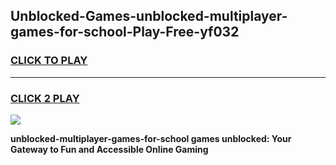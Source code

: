 
## Unblocked-Games-unblocked-multiplayer-games-for-school-Play-Free-yf032
<h3>
<a href="https://premium76.site?title=unblocked-multiplayer-games-for-school&ref=23A">CLICK TO PLAY</a></h3>
<hr>

<h3>
<a href="https://premium76.site?title=unblocked-multiplayer-games-for-school&ref=23A">CLICK 2 PLAY</a>
  
</h3>

<a href="https://premium76.site?title=unblocked-multiplayer-games-for-school&ref=23A"><img src="https://clearcache.store/games.png"></a>


**unblocked-multiplayer-games-for-school games unblocked: Your Gateway to Fun and Accessible Online Gaming**
